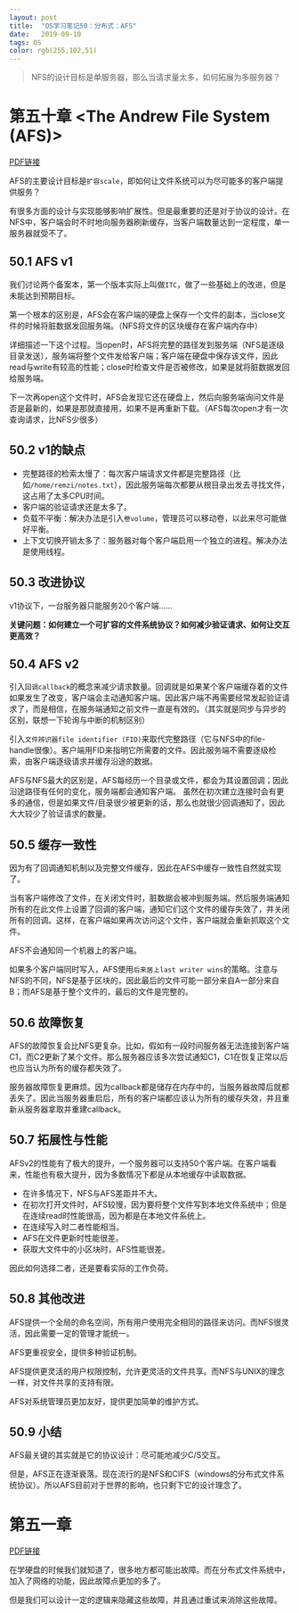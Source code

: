 ```yaml
---
layout: post
title:  "OS学习笔记50：分布式：AFS"
date:   2019-09-10
tags: OS
color: rgb(255,102,51)
---
```


> NFS的设计目标是单服务器，那么当请求量太多，如何拓展为多服务器？

# 第五十章 <The Andrew File System (AFS)>

[PDF链接](http://pages.cs.wisc.edu/~remzi/OSTEP/dist-afs.pdf)

AFS的主要设计目标是`扩容scale`，即如何让文件系统可以为尽可能多的客户端提供服务？

有很多方面的设计与实现能够影响扩展性。但是最重要的还是对于协议的设计。在NFS中，客户端会时不时地向服务器刷新缓存，当客户端数量达到一定程度，单一服务器就受不了。

## 50.1 AFS v1

我们讨论两个备案本，第一个版本实际上叫做`ITC`，做了一些基础上的改进，但是未能达到预期目标。

第一个根本的区别是，AFS会在客户端的硬盘上保存一个文件的副本，当close文件的时候将脏数据发回服务端。（NFS将文件的区块缓存在客户端内存中）

详细描述一下这个过程。当open时，AFS将完整的路径发到服务端（NFS是逐级目录发送），服务端将整个文件发给客户端；客户端在硬盘中保存该文件，因此read与write有较高的性能；close时检查文件是否被修改，如果是就将脏数据发回给服务端。

下一次再open这个文件时，AFS会发现它还在硬盘上，然后向服务端询问文件是否是最新的，如果是那就直接用，如果不是再重新下载。（AFS每次open才有一次查询请求，比NFS少很多）

## 50.2 v1的缺点

- 完整路径的检索太慢了：每次客户端请求文件都是完整路径（比如`/home/remzi/notes.txt`），因此服务端每次都要从根目录出发去寻找文件，这占用了太多CPU时间。
- 客户端的验证请求还是太多了。
- 负载不平衡：解决办法是引入`卷volume`，管理员可以移动卷，以此来尽可能做好平衡。
- 上下文切换开销太多了：服务器对每个客户端启用一个独立的进程。解决办法是使用线程。

## 50.3 改进协议

v1协议下，一台服务器只能服务20个客户端……

**关键问题：如何建立一个可扩容的文件系统协议？如何减少验证请求、如何让交互更高效？**

## 50.4 AFS v2

引入`回调callback`的概念来减少请求数量。回调就是如果某个客户端缓存着的文件如果发生了改变，客户端会主动通知客户端。因此客户端不再需要经常发起验证请求了，而是相信，在服务端通知之前文件一直是有效的。（其实就是同步与异步的区别，联想一下轮询与中断的机制区别）

引入`文件辨识器file identifier (FID)`来取代完整路径（它与NFS中的file-handle很像）。客户端用FID来指明它所需要的文件。因此服务端不需要逐级检索，由客户端逐级请求并缓存沿途的数据。

AFS与NFS最大的区别是，AFS每经历一个目录或文件，都会为其设置回调；因此沿途路径有任何的变化，服务端都会通知客户端。
虽然在初次建立连接时会有更多的通信，但是如果文件/目录很少被更新的话，那么也就很少回调通知了，因此大大较少了验证请求的数量。

## 50.5 缓存一致性

因为有了回调通知机制以及完整文件缓存，因此在AFS中缓存一致性自然就实现了。

当有客户端修改了文件，在关闭文件时，脏数据会被冲到服务端。然后服务端通知所有的在此文件上设置了回调的客户端，通知它们这个文件的缓存失效了，并关闭所有的回调。这样，在客户端如果再次访问这个文件，客户端就会重新抓取这个文件。

AFS不会通知同一个机器上的客户端。

如果多个客户端同时写入，AFS使用`后来居上last writer wins`的策略。注意与NFS的不同，NFS是基于区块的，因此最后的文件可能一部分来自A一部分来自B；而AFS是基于整个文件的，最后的文件是完整的。

## 50.6 故障恢复

AFS的故障恢复会比NFS更复杂。比如，假如有一段时间服务器无法连接到客户端C1，而C2更新了某个文件。那么服务器应该多次尝试通知C1，C1在恢复正常以后也应当认为所有的缓存都失效了。

服务器故障恢复更麻烦。因为callback都是储存在内存中的，当服务器故障后就都丢失了。因此当服务器重启后，所有的客户端都应该认为所有的缓存失效，并且重新从服务器拿取并重建callback。

## 50.7 拓展性与性能

AFSv2的性能有了极大的提升，一个服务器可以支持50个客户端。在客户端看来，性能也有极大提升，因为多数情况下都是从本地缓存中读取数据。

- 在许多情况下，NFS与AFS差距并不大。
- 在初次打开文件时，AFS较慢，因为要将整个文件写到本地文件系统中；但是在连续read时性能很高，因为都是在本地文件系统上。
- 在连续写入时二者性能相当。
- AFS在文件更新时性能很差。
- 获取大文件中的小区块时，AFS性能很差。

因此如何选择二者，还是要看实际的工作负荷。

## 50.8 其他改进

AFS提供一个全局的命名空间，所有用户使用完全相同的路径来访问。而NFS很灵活，因此需要一定的管理才能统一。

AFS更重视安全，提供多种验证机制。

AFS提供更灵活的用户权限控制，允许更灵活的文件共享。而NFS与UNIX的理念一样，对文件共享的支持有限。

AFS对系统管理员更加友好，提供更加简单的维护方式。

## 50.9 小结

AFS最关键的其实就是它的协议设计：尽可能地减少C/S交互。

但是，AFS正在逐渐衰落。现在流行的是NFS和CIFS（windows的分布式文件系统协议）。所以AFS目前对于世界的影响，也只剩下它的设计理念了。

# 第五一章 <Summary Dialogue on Distribution>

[PDF链接](http://pages.cs.wisc.edu/~remzi/OSTEP/dist-dialogue.pdf)

在学硬盘的时候我们就知道了，很多地方都可能出故障。而在分布式文件系统中，加入了网络的功能，因此故障点更加的多了。

但是我们可以设计一定的逻辑来隐藏这些故障，并且通过重试来消除这些故障。
